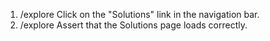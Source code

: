 1. /explore Click on the "Solutions" link in the navigation bar.
2. /explore Assert that the Solutions page loads correctly.